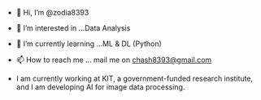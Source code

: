 - 👋 Hi, I’m @zodia8393
- 👀 I’m interested in ...Data Analysis
- 🌱 I’m currently learning ...ML & DL (Python)
- 📫 How to reach me ... mail me on chash8393@gmail.com

- I am currently working at KIT, a government-funded research institute, and I am developing AI for image data processing.


<!---
zodia8393/zodia8393 is a ✨ special ✨ repository because its `README.md` (this file) appears on your GitHub profile.
You can click the Preview link to take a look at your changes.
--->
